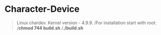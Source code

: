# Character-Device

> Linux chardev. Kernel version - 4.9.9.
/For installation start with root:
/<b>chmod 744 build.sh</b>
/<b>./build.sh</b>
